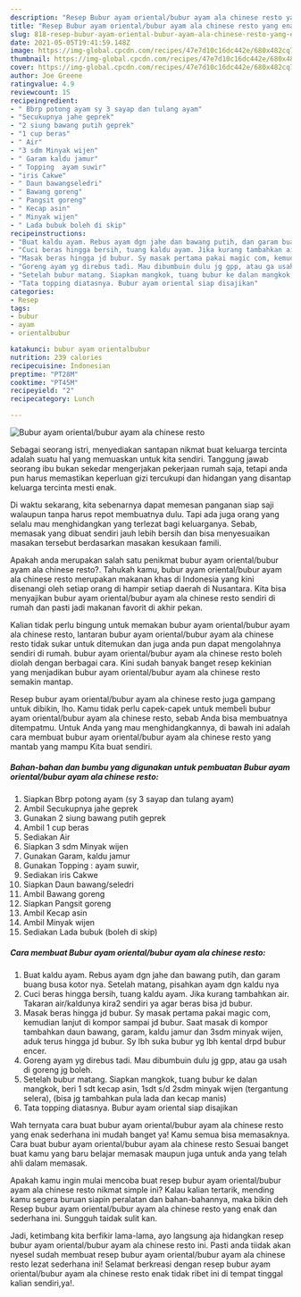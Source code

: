 ```yaml
---
description: "Resep Bubur ayam oriental/bubur ayam ala chinese resto yang enak dan Mudah Dibuat"
title: "Resep Bubur ayam oriental/bubur ayam ala chinese resto yang enak dan Mudah Dibuat"
slug: 818-resep-bubur-ayam-oriental-bubur-ayam-ala-chinese-resto-yang-enak-dan-mudah-dibuat
date: 2021-05-05T19:41:59.148Z
image: https://img-global.cpcdn.com/recipes/47e7d10c16dc442e/680x482cq70/bubur-ayam-orientalbubur-ayam-ala-chinese-resto-foto-resep-utama.jpg
thumbnail: https://img-global.cpcdn.com/recipes/47e7d10c16dc442e/680x482cq70/bubur-ayam-orientalbubur-ayam-ala-chinese-resto-foto-resep-utama.jpg
cover: https://img-global.cpcdn.com/recipes/47e7d10c16dc442e/680x482cq70/bubur-ayam-orientalbubur-ayam-ala-chinese-resto-foto-resep-utama.jpg
author: Joe Greene
ratingvalue: 4.9
reviewcount: 15
recipeingredient:
- " Bbrp potong ayam sy 3 sayap dan tulang ayam"
- "Secukupnya jahe geprek"
- "2 siung bawang putih geprek"
- "1 cup beras"
- " Air"
- "3 sdm Minyak wijen"
- " Garam kaldu jamur"
- " Topping  ayam suwir"
- "iris Cakwe"
- " Daun bawangseledri"
- " Bawang goreng"
- " Pangsit goreng"
- " Kecap asin"
- " Minyak wijen"
- " Lada bubuk boleh di skip"
recipeinstructions:
- "Buat kaldu ayam. Rebus ayam dgn jahe dan bawang putih, dan garam buang busa kotor nya. Setelah matang, pisahkan ayam dgn kaldu nya"
- "Cuci beras hingga bersih, tuang kaldu ayam. Jika kurang tambahkan air. Takaran air/kaldunya kira2 sendiri ya agar beras bisa jd bubur."
- "Masak beras hingga jd bubur. Sy masak pertama pakai magic com, kemudian lanjut di kompor sampai jd bubur. Saat masak di kompor tambahkan daun bawang, garam, kaldu jamur dan 3sdm minyak wijen, aduk terus hingga jd bubur. Sy lbh suka bubur yg lbh kental drpd bubur encer."
- "Goreng ayam yg direbus tadi. Mau dibumbuin dulu jg gpp, atau ga usah di goreng jg boleh."
- "Setelah bubur matang. Siapkan mangkok, tuang bubur ke dalan mangkok, beri 1 sdt kecap asin, 1sdt s/d 2sdm minyak wijen (tergantung selera), (bisa jg tambahkan pula lada dan kecap manis)"
- "Tata topping diatasnya. Bubur ayam oriental siap disajikan"
categories:
- Resep
tags:
- bubur
- ayam
- orientalbubur

katakunci: bubur ayam orientalbubur 
nutrition: 239 calories
recipecuisine: Indonesian
preptime: "PT28M"
cooktime: "PT45M"
recipeyield: "2"
recipecategory: Lunch

---
```



![Bubur ayam oriental/bubur ayam ala chinese resto](https://img-global.cpcdn.com/recipes/47e7d10c16dc442e/680x482cq70/bubur-ayam-orientalbubur-ayam-ala-chinese-resto-foto-resep-utama.jpg)

Sebagai seorang istri, menyediakan santapan nikmat buat keluarga tercinta adalah suatu hal yang memuaskan untuk kita sendiri. Tanggung jawab seorang ibu bukan sekedar mengerjakan pekerjaan rumah saja, tetapi anda pun harus memastikan keperluan gizi tercukupi dan hidangan yang disantap keluarga tercinta mesti enak.

Di waktu  sekarang, kita sebenarnya dapat memesan panganan siap saji walaupun tanpa harus repot membuatnya dulu. Tapi ada juga orang yang selalu mau menghidangkan yang terlezat bagi keluarganya. Sebab, memasak yang dibuat sendiri jauh lebih bersih dan bisa menyesuaikan masakan tersebut berdasarkan masakan kesukaan famili. 



Apakah anda merupakan salah satu penikmat bubur ayam oriental/bubur ayam ala chinese resto?. Tahukah kamu, bubur ayam oriental/bubur ayam ala chinese resto merupakan makanan khas di Indonesia yang kini disenangi oleh setiap orang di hampir setiap daerah di Nusantara. Kita bisa menyajikan bubur ayam oriental/bubur ayam ala chinese resto sendiri di rumah dan pasti jadi makanan favorit di akhir pekan.

Kalian tidak perlu bingung untuk memakan bubur ayam oriental/bubur ayam ala chinese resto, lantaran bubur ayam oriental/bubur ayam ala chinese resto tidak sukar untuk ditemukan dan juga anda pun dapat mengolahnya sendiri di rumah. bubur ayam oriental/bubur ayam ala chinese resto boleh diolah dengan berbagai cara. Kini sudah banyak banget resep kekinian yang menjadikan bubur ayam oriental/bubur ayam ala chinese resto semakin mantap.

Resep bubur ayam oriental/bubur ayam ala chinese resto juga gampang untuk dibikin, lho. Kamu tidak perlu capek-capek untuk membeli bubur ayam oriental/bubur ayam ala chinese resto, sebab Anda bisa membuatnya ditempatmu. Untuk Anda yang mau menghidangkannya, di bawah ini adalah cara membuat bubur ayam oriental/bubur ayam ala chinese resto yang mantab yang mampu Kita buat sendiri.

<!--inarticleads1-->

##### Bahan-bahan dan bumbu yang digunakan untuk pembuatan Bubur ayam oriental/bubur ayam ala chinese resto:

1. Siapkan  Bbrp potong ayam (sy 3 sayap dan tulang ayam)
1. Ambil Secukupnya jahe geprek
1. Gunakan 2 siung bawang putih geprek
1. Ambil 1 cup beras
1. Sediakan  Air
1. Siapkan 3 sdm Minyak wijen
1. Gunakan  Garam, kaldu jamur
1. Gunakan  Topping : ayam suwir,
1. Sediakan iris Cakwe
1. Siapkan  Daun bawang/seledri
1. Ambil  Bawang goreng
1. Siapkan  Pangsit goreng
1. Ambil  Kecap asin
1. Ambil  Minyak wijen
1. Sediakan  Lada bubuk (boleh di skip)




<!--inarticleads2-->

##### Cara membuat Bubur ayam oriental/bubur ayam ala chinese resto:

1. Buat kaldu ayam. Rebus ayam dgn jahe dan bawang putih, dan garam buang busa kotor nya. Setelah matang, pisahkan ayam dgn kaldu nya
1. Cuci beras hingga bersih, tuang kaldu ayam. Jika kurang tambahkan air. Takaran air/kaldunya kira2 sendiri ya agar beras bisa jd bubur.
1. Masak beras hingga jd bubur. Sy masak pertama pakai magic com, kemudian lanjut di kompor sampai jd bubur. Saat masak di kompor tambahkan daun bawang, garam, kaldu jamur dan 3sdm minyak wijen, aduk terus hingga jd bubur. Sy lbh suka bubur yg lbh kental drpd bubur encer.
1. Goreng ayam yg direbus tadi. Mau dibumbuin dulu jg gpp, atau ga usah di goreng jg boleh.
1. Setelah bubur matang. Siapkan mangkok, tuang bubur ke dalan mangkok, beri 1 sdt kecap asin, 1sdt s/d 2sdm minyak wijen (tergantung selera), (bisa jg tambahkan pula lada dan kecap manis)
1. Tata topping diatasnya. Bubur ayam oriental siap disajikan




Wah ternyata cara buat bubur ayam oriental/bubur ayam ala chinese resto yang enak sederhana ini mudah banget ya! Kamu semua bisa memasaknya. Cara buat bubur ayam oriental/bubur ayam ala chinese resto Sesuai banget buat kamu yang baru belajar memasak maupun juga untuk anda yang telah ahli dalam memasak.

Apakah kamu ingin mulai mencoba buat resep bubur ayam oriental/bubur ayam ala chinese resto nikmat simple ini? Kalau kalian tertarik, mending kamu segera buruan siapin peralatan dan bahan-bahannya, maka bikin deh Resep bubur ayam oriental/bubur ayam ala chinese resto yang enak dan sederhana ini. Sungguh taidak sulit kan. 

Jadi, ketimbang kita berfikir lama-lama, ayo langsung aja hidangkan resep bubur ayam oriental/bubur ayam ala chinese resto ini. Pasti anda tiidak akan nyesel sudah membuat resep bubur ayam oriental/bubur ayam ala chinese resto lezat sederhana ini! Selamat berkreasi dengan resep bubur ayam oriental/bubur ayam ala chinese resto enak tidak ribet ini di tempat tinggal kalian sendiri,ya!.

